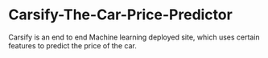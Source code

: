 # Carsify-The-Car-Price-Predictor
Carsify is an end to end Machine learning deployed site, which uses certain features to predict the price of the car.
